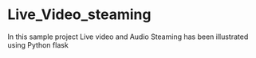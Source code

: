 # Live_Video_steaming
In this sample project Live video and Audio Steaming has been illustrated using Python flask
